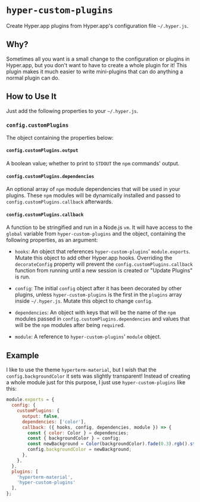 # `hyper-custom-plugins`

Create Hyper.app plugins from Hyper.app's configuration file `~/.hyper.js`.

## Why?

Sometimes all you want is a small change to the configuration or plugins in
Hyper.app, but you don't want to have to create a whole plugin for it! This
plugin makes it much easier to write mini-plugins that can do anything a normal
plugin can do.

## How to Use It

Just add the following properties to your `~/.hyper.js`.

### `config.customPlugins`

The object containing the properties below:

#### `config.customPlugins.output`

A boolean value; whether to print to `STDOUT` the `npm` commands' output.

#### `config.customPlugins.dependencies`

An optional array of `npm` module dependencies that will be used in your
plugins. These `npm` modules will be dynamically installed and passed to
`config.customPlugins.callback` afterwards.

#### `config.customPlugins.callback`

A function to be stringified and run in a Node.js `vm`. It will have access to
the `global` variable from `hyper-custom-plugins` and the object, containing the
following properties, as an argument:

*   `hooks`: An object that references `hyper-custom-plugins`' `module.exports`.
    Mutate this object to add other Hyper.app hooks. Overriding the
    `decorateConfig` property will prevent the `config.customPlugins.callback`
    function from running until a new session is created or "Update Plugins" is
    run.

*   `config`: The initial `config` object after it has been decorated by other
    plugins, unless `hyper-custom-plugins` is the first in the `plugins` array
    inside `~/.hyper.js`. Mutate this object to change `config`.

*   `dependencies`: An object with keys that will be the name of the `npm`
    modules passed in `config.customPlugins.dependencies` and values that will
    be the `npm` modules after being `require`d.

*   `module`: A reference to `hyper-custom-plugins`' `module` object.

## Example

I like to use the theme `hyperterm-material`, but I wish that the
`config.backgroundColor` it sets was slightly transparent! Instead of creating a
whole module just for this purpose, I just use `hyper-custom-plugins` like this:

```js
module.exports = {
  config: {
    customPlugins: {
      output: false,
      dependencies: ['color'],
      callback: ({ hooks, config, dependencies, module }) => {
        const { color: Color } = dependencies;
        const { backgroundColor } = config;
        const newBackground = Color(backgroundColor).fade(0.3).rgb().string();
        config.backgroundColor = newBackground;
      },
    },
  },
  plugins: [
    'hyperterm-material',
    'hyper-custom-plugins'
  ],
};
```

